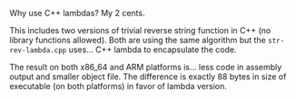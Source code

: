 Why use C++ lambdas? My 2 cents.

This includes two versions of trivial reverse string function in C++ (no library functions allowed).
Both are using the same algorithm but the `str-rev-lambda.cpp` uses... C++ lambda to encapsulate 
the code. 

The result on both x86_64 and ARM platforms is... less code in assembly output and smaller object file.
The difference is exactly 88 bytes in size of executable (on both platforms) in favor of lambda version. 
